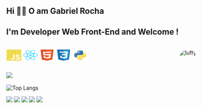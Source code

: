 ## Hi 👋🏽 O am Gabriel Rocha
## I'm Developer Web Front-End and Welcome !

<div style="display: inline_block"><br>
  <img align="center" alt="code-Js" height="30" width="40" src="https://raw.githubusercontent.com/devicons/devicon/master/icons/javascript/javascript-plain.svg">
  <img align="center" alt="code-React" height="30" width="40" src="https://raw.githubusercontent.com/devicons/devicon/master/icons/react/react-original.svg">
  <img align="center" alt="code-HTML" height="30" width="40" src="https://raw.githubusercontent.com/devicons/devicon/master/icons/html5/html5-original.svg">
  <img align="center" alt="code-CSS" height="30" width="40" src="https://raw.githubusercontent.com/devicons/devicon/master/icons/css3/css3-original.svg">
  <img align="center" alt="code-Python" height="30" width="40" src="https://raw.githubusercontent.com/devicons/devicon/master/icons/python/python-original.svg">
  <img align="right" alt="luffy" height="150" style="border-radius:50px;" src="https://c.tenor.com/-NqF-B6hYj4AAAAd/luffy-yasmine.gif">
</div>
  
  ##
  
<picture>
<source
  srcset="https://github-readme-stats.vercel.app/api?username=gabriel-rocha-pimentel&show_icons=true&theme=dracula"
  media="(prefers-color-scheme: dark)"
/>
<source
  srcset="https://github-readme-stats.vercel.app/api?username=gabriel-rocha-pimentel&show_icons=true"
  media="(prefers-color-scheme: light), (prefers-color-scheme: no-preference)"
/>
<img src="https://github-readme-stats.vercel.app/api?username=gabriel-rocha-pimentel&show_icons=true" />
</picture>

![Top Langs](https://github-readme-stats.vercel.app/api/top-langs/?username=gabriel-rocha-pimentel&layout=compact)
 
<div> 
  <a href="https://www.youtube.com/channel/UCpHoBXreE8gW02xabh3LPNA" target="_blank"><img src="https://img.shields.io/badge/YouTube-FF0000?style=for-the-badge&logo=youtube&logoColor=white" target="_blank"></a>
  <a href="" target="_blank"><img src="https://img.shields.io/badge/-Instagram-%23E4405F?style=for-the-badge&logo=instagram&logoColor=white" target="_blank"></a>
 <a href="" target="_blank"><img src="https://img.shields.io/badge/Discord-7289DA?style=for-the-badge&logo=discord&logoColor=white" target="_blank"></a> 
  <a href = "mailto:gabrieldrocha21@gmail.com"><img src="https://img.shields.io/badge/-Gmail-%23333?style=for-the-badge&logo=gmail&logoColor=white" target="_blank"></a>
  <a href="https://www.linkedin.com/in/gabriel-rocha-1296aa272/" target="_blank"><img src="https://img.shields.io/badge/-LinkedIn-%230077B5?style=for-the-badge&logo=linkedin&logoColor=white" target="_blank"></a>
</div>
